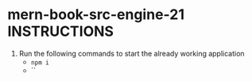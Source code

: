 # mern-book-src-engine-21 INSTRUCTIONS

1. Run the following commands to start the already working application
    - `npm i`
    - ``